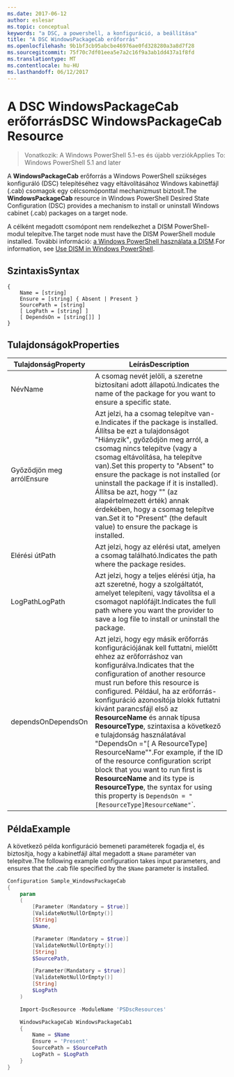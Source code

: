 ```yaml
---
ms.date: 2017-06-12
author: eslesar
ms.topic: conceptual
keywords: "a DSC, a powershell, a konfiguráció, a beállítása"
title: "A DSC WindowsPackageCab erőforrás"
ms.openlocfilehash: 9b1bf3cb95abcbe46976ae0fd328280a3a8d7f28
ms.sourcegitcommit: 75f70c7df01eea5e7a2c16f9a3ab1dd437a1f8fd
ms.translationtype: MT
ms.contentlocale: hu-HU
ms.lasthandoff: 06/12/2017
---
```

# <a name="dsc-windowspackagecab-resource"></a><span data-ttu-id="9195c-103">A DSC WindowsPackageCab erőforrás</span><span class="sxs-lookup"><span data-stu-id="9195c-103">DSC WindowsPackageCab Resource</span></span>

> <span data-ttu-id="9195c-104">Vonatkozik: A Windows PowerShell 5.1-es és újabb verziók</span><span class="sxs-lookup"><span data-stu-id="9195c-104">Applies To: Windows PowerShell 5.1 and later</span></span>

<span data-ttu-id="9195c-105">A **WindowsPackageCab** erőforrás a Windows PowerShell szükséges konfiguráló (DSC) telepítéséhez vagy eltávolításához Windows kabinetfájl (.cab) csomagok egy célcsomóponttal mechanizmust biztosít.</span><span class="sxs-lookup"><span data-stu-id="9195c-105">The **WindowsPackageCab** resource in Windows PowerShell Desired State Configuration (DSC) provides a mechanism to install or uninstall Windows cabinet (.cab) packages on a target node.</span></span>

<span data-ttu-id="9195c-106">A célként megadott csomópont nem rendelkezhet a DISM PowerShell-modul telepítve.</span><span class="sxs-lookup"><span data-stu-id="9195c-106">The target node must have the DISM PowerShell module installed.</span></span> <span data-ttu-id="9195c-107">További információ: [a Windows PowerShell használata a DISM](https://msdn.microsoft.com/en-us/windows/hardware/commercialize/manufacture/desktop/use-dism-in-windows-powershell-s14).</span><span class="sxs-lookup"><span data-stu-id="9195c-107">For information, see [Use DISM in Windows PowerShell](https://msdn.microsoft.com/en-us/windows/hardware/commercialize/manufacture/desktop/use-dism-in-windows-powershell-s14).</span></span> 


## <a name="syntax"></a><span data-ttu-id="9195c-108">Szintaxis</span><span class="sxs-lookup"><span data-stu-id="9195c-108">Syntax</span></span>

```
{
    Name = [string]
    Ensure = [string] { Absent | Present }
    SourcePath = [string]
    [ LogPath = [string] ]
    [ DependsOn = [string[]] ]
}
```

## <a name="properties"></a><span data-ttu-id="9195c-109">Tulajdonságok</span><span class="sxs-lookup"><span data-stu-id="9195c-109">Properties</span></span>

|  <span data-ttu-id="9195c-110">Tulajdonság</span><span class="sxs-lookup"><span data-stu-id="9195c-110">Property</span></span>  |  <span data-ttu-id="9195c-111">Leírás</span><span class="sxs-lookup"><span data-stu-id="9195c-111">Description</span></span>   | 
|---|---| 
| <span data-ttu-id="9195c-112">Név</span><span class="sxs-lookup"><span data-stu-id="9195c-112">Name</span></span>| <span data-ttu-id="9195c-113">A csomag nevét jelöli, a szeretne biztosítani adott állapotú.</span><span class="sxs-lookup"><span data-stu-id="9195c-113">Indicates the name of the package for you want to ensure a specific state.</span></span>| 
| <span data-ttu-id="9195c-114">Győződjön meg arról</span><span class="sxs-lookup"><span data-stu-id="9195c-114">Ensure</span></span>| <span data-ttu-id="9195c-115">Azt jelzi, ha a csomag telepítve van-e.</span><span class="sxs-lookup"><span data-stu-id="9195c-115">Indicates if the package is installed.</span></span> <span data-ttu-id="9195c-116">Állítsa be ezt a tulajdonságot "Hiányzik", győződjön meg arról, a csomag nincs telepítve (vagy a csomag eltávolítása, ha telepítve van).</span><span class="sxs-lookup"><span data-stu-id="9195c-116">Set this property to "Absent" to ensure the package is not installed (or uninstall the package if it is installed).</span></span> <span data-ttu-id="9195c-117">Állítsa be azt, hogy "" (az alapértelmezett érték) annak érdekében, hogy a csomag telepítve van.</span><span class="sxs-lookup"><span data-stu-id="9195c-117">Set it to "Present" (the default value) to ensure the package is installed.</span></span>|
| <span data-ttu-id="9195c-118">Elérési út</span><span class="sxs-lookup"><span data-stu-id="9195c-118">Path</span></span>| <span data-ttu-id="9195c-119">Azt jelzi, hogy az elérési utat, amelyen a csomag található.</span><span class="sxs-lookup"><span data-stu-id="9195c-119">Indicates the path where the package resides.</span></span>| 
| <span data-ttu-id="9195c-120">LogPath</span><span class="sxs-lookup"><span data-stu-id="9195c-120">LogPath</span></span>| <span data-ttu-id="9195c-121">Azt jelzi, hogy a teljes elérési útja, ha azt szeretné, hogy a szolgáltatót, amelyet telepíteni, vagy távolítsa el a csomagot naplófájlt.</span><span class="sxs-lookup"><span data-stu-id="9195c-121">Indicates the full path where you want the provider to save a log file to install or uninstall the package.</span></span>| 
| <span data-ttu-id="9195c-122">dependsOn</span><span class="sxs-lookup"><span data-stu-id="9195c-122">DependsOn</span></span> | <span data-ttu-id="9195c-123">Azt jelzi, hogy egy másik erőforrás konfigurációjának kell futtatni, mielőtt ehhez az erőforráshoz van konfigurálva.</span><span class="sxs-lookup"><span data-stu-id="9195c-123">Indicates that the configuration of another resource must run before this resource is configured.</span></span> <span data-ttu-id="9195c-124">Például, ha az erőforrás-konfiguráció azonosítója blokk futtatni kívánt parancsfájl első az **ResourceName** és annak típusa **ResourceType**, szintaxisa a következő e tulajdonság használatával "DependsOn ="[ A ResourceType] ResourceName"".</span><span class="sxs-lookup"><span data-stu-id="9195c-124">For example, if the ID of the resource configuration script block that you want to run first is **ResourceName** and its type is **ResourceType**, the syntax for using this property is `DependsOn = "[ResourceType]ResourceName"`\`.</span></span>| 

## <a name="example"></a><span data-ttu-id="9195c-125">Példa</span><span class="sxs-lookup"><span data-stu-id="9195c-125">Example</span></span>

<span data-ttu-id="9195c-126">A következő példa konfiguráció bemeneti paraméterek fogadja el, és biztosítja, hogy a kabinetfájl által megadott a `$Name` paraméter van telepítve.</span><span class="sxs-lookup"><span data-stu-id="9195c-126">The following example configuration takes input parameters, and ensures that the .cab file specified by the `$Name` parameter is installed.</span></span>

```powershell
Configuration Sample_WindowsPackageCab
{
    param
    (
        [Parameter (Mandatory = $true)]
        [ValidateNotNullOrEmpty()]
        [String]
        $Name,

        [Parameter (Mandatory = $true)]
        [ValidateNotNullOrEmpty()]
        [String]
        $SourcePath,

        [Parameter(Mandatory = $true)]
        [ValidateNotNullOrEmpty()]
        [String]
        $LogPath
    )

    Import-DscResource -ModuleName 'PSDscResources'

    WindowsPackageCab WindowsPackageCab1
    {
        Name = $Name
        Ensure = 'Present'
        SourcePath = $SourcePath
        LogPath = $LogPath
    }
}
```

